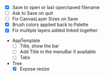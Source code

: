  - [x] Save to open or last open/saved filename
 - [ ] Ask to Save on quit
 - [ ] Fix CanvasLayer Sizes on Save 
 - [x] Brush colors applied back to Palette
 - [x] Fix multiple layers added linked together
 - AppTemplate 
   -  [ ] Title, show the bar
   -  [ ] Add Title in the menuBar if available
   -  [ ] Tabs
- Tree
   - [x] Expose resize 